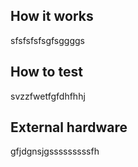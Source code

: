 <!---

This file is used to generate your project datasheet. Please fill in the information below and delete any unused
sections.

You can also include images in this folder and reference them in the markdown. Each image must be less than
512 kb in size, and the combined size of all images must be less than 1 MB.
-->

## How it works

sfsfsfsfsgfsggggs

## How to test

svzzfwetfgfdhfhhj

## External hardware

gfjdgnsjgsssssssssfh
